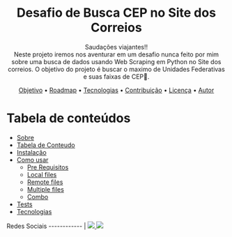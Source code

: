 <h1 align="center">Desafio de Busca CEP no Site dos Correios</h1>

<p align="center">Saudações viajantes!!</br> Neste projeto iremos nos aventurar em um desafio nunca feito por mim sobre uma busca de dados usando Web Scraping em Python no Site dos correios. O objetivo do projeto é buscar o maximo de Unidades Federativas e suas faixas de CEP🚀.</p>

<p align="center">
 <a href="#objetivo">Objetivo</a> •
 <a href="#roadmap">Roadmap</a> • 
 <a href="#tecnologias">Tecnologias</a> • 
 <a href="#contribuicao">Contribuição</a> • 
 <a href="#licenc-a">Licença</a> • 
 <a href="#autor">Autor</a>
</p>

Tabela de conteúdos
=================
<!--ts-->
   * [Sobre](#Sobre)
   * [Tabela de Conteudo](#tabela-de-conteudo)
   * [Instalação](#instalacao)
   * [Como usar](#como-usar)
      * [Pre Requisitos](#pre-requisitos)
      * [Local files](#local-files)
      * [Remote files](#remote-files)
      * [Multiple files](#multiple-files)
      * [Combo](#combo)
   * [Tests](#testes)
   * [Tecnologias](#tecnologias)
<!--te-->


Redes Sociais
------------ |
<a href="https://www.instagram.com/alysonvieira88/"><img src="https://img.shields.io/badge/Instagram-E4405F?style=for-the-badge&logo=instagram&logoColor=white" />
<a href="https://www.linkedin.com/in/alyson-mendon%C3%A7a-vieira-330551181/"><img src="https://img.shields.io/badge/LinkedIn-0077B5?style=for-the-badge&logo=linkedin&logoColor=white" />

